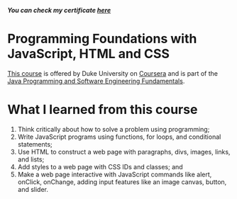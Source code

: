 __*You can check my certificate [here](https://www.coursera.org/account/accomplishments/verify/MY37PEB2UGU9)*__
# Programming Foundations with JavaScript, HTML and CSS
[This course](https://www.coursera.org/learn/duke-programming-web?specialization=java-programming) is offered by Duke University on [Coursera](https://www.coursera.org) and is part of the [Java Programming and Software Engineering Fundamentals](https://www.coursera.org/specializations/java-programming).

# What I learned from this course
1. Think critically about how to solve a problem using programming;
2. Write JavaScript programs using functions, for loops, and conditional statements;
3. Use HTML to construct a web page with paragraphs, divs, images, links, and lists;
4. Add styles to a web page with CSS IDs and classes; and
5. Make a web page interactive with JavaScript commands like alert, onClick, onChange, adding input features like an image canvas, button, and slider.

